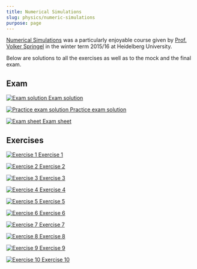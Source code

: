 ```yaml
---
title: Numerical Simulations
slug: physics/numeric-simulations
purpose: page
---
```


[Numerical Simulations](https://www.h-its.org/mbm-teaching/fundamentals-simulation-methods) was a particularly enjoyable course given by [Prof. Volker Springel](https://www.imprs-astro.mpg.de/content/prof-dr-volker-springel.html) in the winter term 2015/16 at Heidelberg University.

Below are solutions to all the exercises as well as to the mock and the final exam.

## Exam

<div class="grid docs">

[![Exam solution](thumbnails/exam-sol.png) Exam solution](pdfs/exam-sol.pdf)

[![Practice exam solution](thumbnails/practice-exam-sol.png) Practice exam solution](pdfs/practice-exam-sol.pdf)

[![Exam sheet](thumbnails/exam-sheet.png) Exam sheet](pdfs/exam-sheet.pdf)

</div>

## Exercises

<div class="grid docs">

[![Exercise 1](thumbnails/sol-01.png) Exercise 1](pdfs/sol-01.pdf)

[![Exercise 2](thumbnails/sol-02.png) Exercise 2](pdfs/sol-02.pdf)

[![Exercise 3](thumbnails/sol-03.png) Exercise 3](pdfs/sol-03.pdf)

[![Exercise 4](thumbnails/sol-04.png) Exercise 4](pdfs/sol-04.pdf)

[![Exercise 5](thumbnails/sol-05.png) Exercise 5](pdfs/sol-05.pdf)

[![Exercise 6](thumbnails/sol-06.png) Exercise 6](pdfs/sol-06.pdf)

[![Exercise 7](thumbnails/sol-07.png) Exercise 7](pdfs/sol-07.pdf)

[![Exercise 8](thumbnails/sol-08.png) Exercise 8](pdfs/sol-08.pdf)

[![Exercise 9](thumbnails/sol-09.png) Exercise 9](pdfs/sol-09.pdf)

[![Exercise 10](thumbnails/sol-10.png) Exercise 10](pdfs/sol-10.pdf)

</div>
